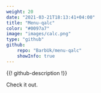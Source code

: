 ```yaml
---
weight: 20
date: "2021-03-21T18:13:41+04:00"
title: "Menu-qalc"
color: "#0097a7"
image: "images/calc.png"
type: "github"
github:
    repo: "BarbUk/menu-qalc"
    showInfo: true
---
```


{{! github-description !}}

Check it out.
